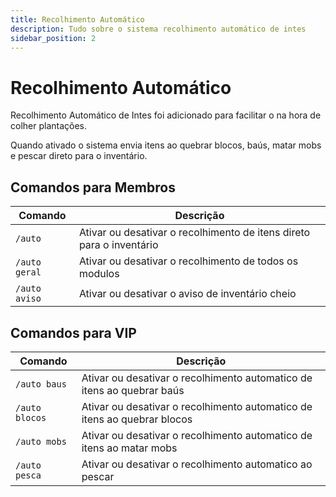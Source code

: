 ```yaml
---
title: Recolhimento Automático
description: Tudo sobre o sistema recolhimento automático de intes
sidebar_position: 2
---
```


# Recolhimento Automático

Recolhimento Automático de Intes foi adicionado para facilitar o na hora de colher plantações.

Quando ativado o sistema envia itens ao quebrar blocos, baús, matar mobs e pescar direto para o inventário.

## Comandos para Membros
| Comando | Descrição |
| ----- | ------- |
| `/auto` | Ativar ou desativar o recolhimento de itens direto para o inventário |
| `/auto geral` | Ativar ou desativar o recolhimento de todos os modulos |
| `/auto aviso` | Ativar ou desativar o aviso de inventário cheio |

## Comandos para VIP
| Comando | Descrição |
| ----- | ------- |
| `/auto baus` | Ativar ou desativar o recolhimento automatico de itens ao quebrar baús |
| `/auto blocos` | Ativar ou desativar o recolhimento automatico de itens ao quebrar blocos |
| `/auto mobs` | Ativar ou desativar o recolhimento automatico de itens ao matar mobs  |
| `/auto pesca` | Ativar ou desativar o recolhimento automatico ao pescar |

